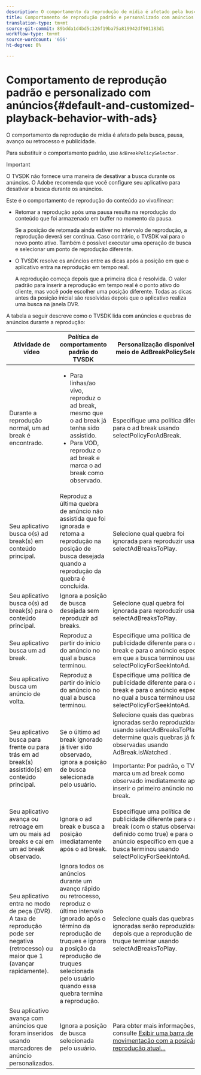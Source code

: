 ```yaml
---
description: O comportamento da reprodução de mídia é afetado pela busca, pausa, avanço ou retrocesso e publicidade.
title: Comportamento de reprodução padrão e personalizado com anúncios
translation-type: tm+mt
source-git-commit: 89bdda1d4bd5c126f19ba75a819942df901183d1
workflow-type: tm+mt
source-wordcount: '656'
ht-degree: 0%

---
```



# Comportamento de reprodução padrão e personalizado com anúncios{#default-and-customized-playback-behavior-with-ads}

O comportamento da reprodução de mídia é afetado pela busca, pausa, avanço ou retrocesso e publicidade.

Para substituir o comportamento padrão, use `AdBreakPolicySelector` .

>[!IMPORTANT]
>
>O TVSDK não fornece uma maneira de desativar a busca durante os anúncios. O Adobe recomenda que você configure seu aplicativo para desativar a busca durante os anúncios.

Este é o comportamento de reprodução do conteúdo ao vivo/linear:

* Retomar a reprodução após uma pausa resulta na reprodução do conteúdo que foi armazenado em buffer no momento da pausa.

   Se a posição de retomada ainda estiver no intervalo de reprodução, a reprodução deverá ser contínua. Caso contrário, o TVSDK vai para o novo ponto ativo. Também é possível executar uma operação de busca e selecionar um ponto de reprodução diferente.
* O TVSDK resolve os anúncios entre as dicas após a posição em que o aplicativo entra na reprodução em tempo real.

   A reprodução começa depois que a primeira dica é resolvida. O valor padrão para inserir a reprodução em tempo real é o ponto ativo do cliente, mas você pode escolher uma posição diferente. Todas as dicas antes da posição inicial são resolvidas depois que o aplicativo realiza uma busca na janela DVR.

A tabela a seguir descreve como o TVSDK lida com anúncios e quebras de anúncios durante a reprodução:

<table id="table_466538B1C2A646B89EB4F9AA111203BE"> 
 <thead> 
  <tr> 
   <th colname="col1" class="entry"> Atividade de vídeo </th> 
   <th colname="col2" class="entry"> Política de comportamento padrão do TVSDK </th> 
   <th colname="col3" class="entry">Personalização disponível por meio de <span class="codeph"> AdBreakPolicySelector </span> </th> 
  </tr>
 </thead>
 <tbody> 
  <tr> 
   <td colname="col1"> Durante a reprodução normal, um ad break é encontrado. </td> 
   <td colname="col2"> 
    <ul id="ul_10D2638676EA4ADDA718E61BD4FDC1D2"> 
     <li id="li_D5CC30F063934C738971E2E8AF00C137"> Para linhas/ao vivo, reproduz o ad break, mesmo que o ad break já tenha sido assistido. </li> 
     <li id="li_D962C0938DA74186AE99D117E5A74E38">Para VOD, reproduz o ad break e marca o ad break como observado. </li> 
    </ul> </td> 
   <td colname="col3">Especifique uma política diferente para o ad break usando <span class="codeph"> selectPolicyForAdBreak</span>. </td> 
  </tr> 
  <tr> 
   <td colname="col1"> Seu aplicativo busca o(s) ad break(s) em conteúdo principal. </td> 
   <td colname="col2"> Reproduz a última quebra de anúncio não assistida que foi ignorada e retoma a reprodução na posição de busca desejada quando a reprodução da quebra é concluída. </td> 
   <td colname="col3">Selecione qual quebra foi ignorada para reproduzir usando <span class="codeph"> selectAdBreaksToPlay</span>. </td> 
  </tr> 
  <tr> 
   <td colname="col1"> Seu aplicativo busca o(s) ad break(s) para o conteúdo principal. </td> 
   <td colname="col2"> Ignora a posição de busca desejada sem reproduzir ad breaks. </td> 
   <td colname="col3">Selecione qual quebra foi ignorada para reproduzir usando <span class="codeph"> selectAdBreaksToPlay</span>.                      </td> 
  </tr> 
  <tr> 
   <td colname="col1"> Seu aplicativo busca um ad break. </td> 
   <td colname="col2"> Reproduz a partir do início do anúncio no qual a busca terminou. </td> 
   <td colname="col3">Especifique uma política de publicidade diferente para o ad break e para o anúncio específico em que a busca terminou usando <span class="codeph"> selectPolicyForSeekIntoAd</span>. </td> 
  </tr> 
  <tr> 
   <td colname="col1"> Seu aplicativo busca um anúncio de volta. </td> 
   <td colname="col2"> Reproduz a partir do início do anúncio no qual a busca terminou. </td> 
   <td colname="col3">Especifique uma política de publicidade diferente para o ad break e para o anúncio específico no qual a busca terminou usando <span class="codeph"> selectPolicyForSeekIntoAd</span>. </td> 
  </tr> 
  <tr> 
   <td colname="col1"> Seu aplicativo busca para frente ou para trás em ad break(s) assistido(s) em conteúdo principal. </td> 
   <td colname="col2"> Se o último ad break ignorado já tiver sido observado, ignora a posição de busca selecionada pelo usuário. </td> 
   <td colname="col3">Selecione quais das quebras ignoradas serão reproduzidas usando <span class="codeph"> selectAdBreaksToPlay</span> e determine quais quebras já foram observadas usando <span class="codeph"> AdBreak.isWatched</span> . <p>Importante:  Por padrão, o TVSDK marca um ad break como observado imediatamente após inserir o primeiro anúncio no ad break. </p> </td> 
  </tr> 
  <tr> 
   <td colname="col1"> Seu aplicativo avança ou retroage em um ou mais ad breaks e cai em um ad break observado. </td> 
   <td colname="col2"> Ignora o ad break e busca a posição imediatamente após o ad break. </td> 
   <td colname="col3">Especifique uma política de publicidade diferente para o ad break (com o status observado definido como true) e para o anúncio específico em que a busca terminou usando <span class="codeph"> selectPolicyForSeekIntoAd</span>. </td> 
  </tr> 
  <tr> 
   <td colname="col1"> Seu aplicativo entra no modo de peça (DVR). A taxa de reprodução pode ser negativa (retrocesso) ou maior que 1 (avançar rapidamente). </td> 
   <td colname="col2"> Ignora todos os anúncios durante um avanço rápido ou retrocesso, reproduz o último intervalo ignorado após o término da reprodução de truques e ignora a posição da reprodução de truques selecionada pelo usuário quando essa quebra termina a reprodução. </td> 
   <td colname="col3">Selecione quais das quebras ignoradas serão reproduzidas depois que a reprodução de truque terminar usando <span class="codeph"> selectAdBreaksToPlay</span>. </td> 
  </tr> 
  <tr> 
   <td colname="col1"> Seu aplicativo avança com anúncios que foram inseridos usando marcadores de anúncio personalizados. </td> 
   <td colname="col2"> Ignora a posição de busca selecionada pelo usuário. </td> 
   <td colname="col3">Para obter mais informações, consulte <a href="../../tvsdk-2.7-for-android/content-playback-options/ui-configure/t-psdk-android-2.7-ui-seek-scrub-bar-display.md" format="dita" scope="local"> Exibir uma barra de movimentação com a posição de reprodução atual...</a> </td> 
  </tr> 
 </tbody> 
</table>